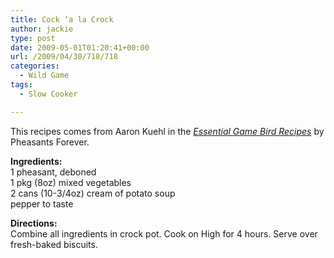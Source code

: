 ```yaml
---
title: Cock ‘a la Crock
author: jackie
type: post
date: 2009-05-01T01:20:41+00:00
url: /2009/04/30/718/718
categories:
  - Wild Game
tags:
  - Slow Cooker

---
```

This recipes comes from Aaron Kuehl in the [_Essential Game Bird Recipes_][1] by Pheasants Forever.

**Ingredients:**  
1 pheasant, deboned  
1 pkg (8oz) mixed vegetables  
2 cans (10-3/4oz) cream of potato soup  
pepper to taste

**Directions:**  
Combine all ingredients in crock pot. Cook on High for 4 hours. Serve over fresh-baked biscuits.

 [1]: http://pfstore.org/index.php?main_page=product_info&products_id=1